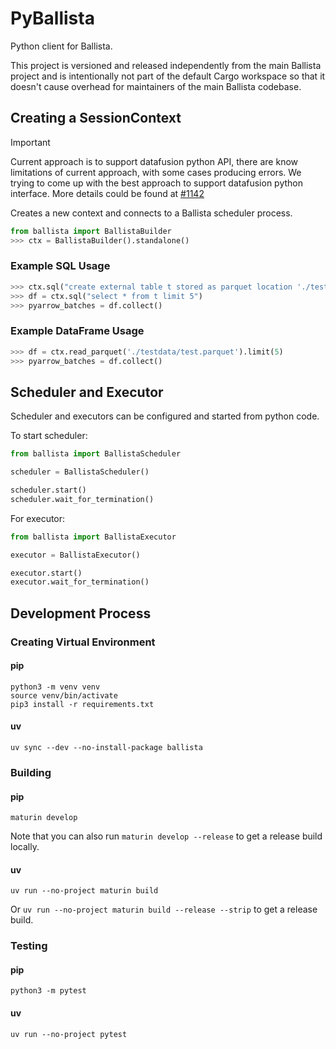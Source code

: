 <!---
  Licensed to the Apache Software Foundation (ASF) under one
  or more contributor license agreements.  See the NOTICE file
  distributed with this work for additional information
  regarding copyright ownership.  The ASF licenses this file
  to you under the Apache License, Version 2.0 (the
  "License"); you may not use this file except in compliance
  with the License.  You may obtain a copy of the License at

    http://www.apache.org/licenses/LICENSE-2.0

  Unless required by applicable law or agreed to in writing,
  software distributed under the License is distributed on an
  "AS IS" BASIS, WITHOUT WARRANTIES OR CONDITIONS OF ANY
  KIND, either express or implied.  See the License for the
  specific language governing permissions and limitations
  under the License.
-->

# PyBallista

Python client for Ballista.

This project is versioned and released independently from the main Ballista project and is intentionally not
part of the default Cargo workspace so that it doesn't cause overhead for maintainers of the main Ballista codebase.

## Creating a SessionContext

> [!IMPORTANT]
> Current approach is to support datafusion python API, there are know limitations of current approach,
> with some cases producing errors.
> We trying to come up with the best approach to support datafusion python interface.
> More details could be found at [#1142](https://github.com/apache/datafusion-ballista/issues/1142)

Creates a new context and connects to a Ballista scheduler process.

```python
from ballista import BallistaBuilder
>>> ctx = BallistaBuilder().standalone()
```

### Example SQL Usage

```python
>>> ctx.sql("create external table t stored as parquet location './testdata/test.parquet'")
>>> df = ctx.sql("select * from t limit 5")
>>> pyarrow_batches = df.collect()
```

### Example DataFrame Usage

```python
>>> df = ctx.read_parquet('./testdata/test.parquet').limit(5)
>>> pyarrow_batches = df.collect()
```

## Scheduler and Executor

Scheduler and executors can be configured and started from python code.

To start scheduler:

```python
from ballista import BallistaScheduler

scheduler = BallistaScheduler()

scheduler.start()
scheduler.wait_for_termination()
```

For executor:

```python
from ballista import BallistaExecutor

executor = BallistaExecutor()

executor.start()
executor.wait_for_termination()
```

## Development Process

### Creating Virtual Environment
#### pip
```shell
python3 -m venv venv
source venv/bin/activate
pip3 install -r requirements.txt
```

#### uv
```shell
uv sync --dev --no-install-package ballista
```

### Building
#### pip
```shell
maturin develop
```

Note that you can also run `maturin develop --release` to get a release build locally.

#### uv
```shell
uv run --no-project maturin build
```

Or `uv run --no-project maturin build --release --strip` to get a release build.

### Testing
#### pip
```shell
python3 -m pytest
```

#### uv
```shell
uv run --no-project pytest
```